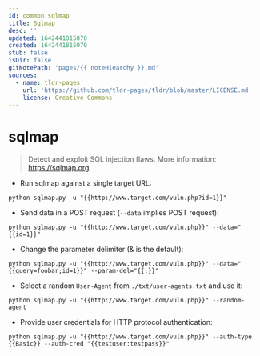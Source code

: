 ```yaml
---
id: common.sqlmap
title: Sqlmap
desc: ''
updated: 1642441815070
created: 1642441815070
stub: false
isDir: false
gitNotePath: 'pages/{{ noteHiearchy }}.md'
sources:
  - name: tldr-pages
    url: 'https://github.com/tldr-pages/tldr/blob/master/LICENSE.md'
    license: Creative Commons
---
```

# sqlmap

> Detect and exploit SQL injection flaws.
> More information: <https://sqlmap.org>.

- Run sqlmap against a single target URL:

`python sqlmap.py -u "{{http://www.target.com/vuln.php?id=1}}"`

- Send data in a POST request (`--data` implies POST request):

`python sqlmap.py -u "{{http://www.target.com/vuln.php}}" --data="{{id=1}}"`

- Change the parameter delimiter (& is the default):

`python sqlmap.py -u "{{http://www.target.com/vuln.php}}" --data="{{query=foobar;id=1}}" --param-del="{{;}}"`

- Select a random `User-Agent` from `./txt/user-agents.txt` and use it:

`python sqlmap.py -u "{{http://www.target.com/vuln.php}}" --random-agent`

- Provide user credentials for HTTP protocol authentication:

`python sqlmap.py -u "{{http://www.target.com/vuln.php}}" --auth-type {{Basic}} --auth-cred "{{testuser:testpass}}"`

